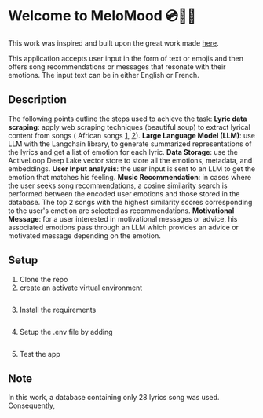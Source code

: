 # Welcome to MeloMood 💿🎵💬

This work was inspired and built upon the great work made [here](https://github.com/FrancescoSaverioZuppichini/FairytaleDJ/tree/main).

This application accepts user input in the form of text or emojis and then offers song recommendations or messages that resonate with their emotions. 
The input text can be in either English or French.

## Description

The following points outline the steps used to achieve the task:
**Lyric data scraping**: apply web scraping techniques (beautiful soup) to extract lyrical content from songs ( African songs [1](https://afrikalyrics.com/top-lyrics), [2](https://afrikalyrics.com/language/French)).
**Large Language Model (LLM)**: use LLM with the Langchain library, to generate summarized representations of the lyrics and get a list of emotion for each lyric.
**Data Storage**: use the ActiveLoop Deep Lake vector store to store all the emotions, metadata, and embeddings.
**User Input analysis**: the user input is sent to an LLM to get the emotion that matches his feeling.
**Music Recommendation**: in cases where the user seeks song recommendations,  a cosine similarity search is performed between the encoded user emotions and those stored in the database. The top 2 songs with the highest similarity scores corresponding to the user's emotion are selected as recommendations.
**Motivational Message**: for a user interested in motivational messages or advice, his associated emotions pass through an LLM which  provides an advice or motivated message depending on the emotion.


## Setup
1. Clone the repo 
2. create an activate virtual environment
```bash
   ```
3. Install the requirements
```bash
   ```
4. Setup the .env file by adding
  ```bash
   ```
5. Test the app


## Note 
In this work, a database containing only 28 lyrics song was used. Consequently, 
